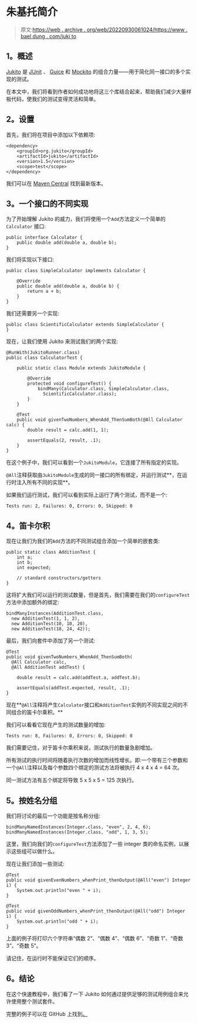 # 朱基托简介

> 原文:[https://web . archive . org/web/20220930061024/https://www . bael dung . com/juki to](https://web.archive.org/web/20220930061024/https://www.baeldung.com/jukito)

## **1。概述**

[Jukito](https://web.archive.org/web/20220626084030/https://github.com/ArcBees/Jukito) 是 [JUnit](https://web.archive.org/web/20220626084030/http://junit.org/junit5/) 、 [Guice](https://web.archive.org/web/20220626084030/https://github.com/google/guice) 和 [Mockito](https://web.archive.org/web/20220626084030/https://github.com/mockito/mockito) 的组合力量——用于简化同一接口的多个实现的测试。

在本文中，我们将看到作者如何成功地将这三个库结合起来，帮助我们减少大量样板代码，使我们的测试变得灵活和简单。

## **2。设置**

首先，我们将在项目中添加以下依赖项:

```
<dependency>
    <groupId>org.jukito</groupId>
    <artifactId>jukito</artifactId>
    <version>1.5</version>
    <scope>test</scope>
</dependency>
```

我们可以在 [Maven Central](https://web.archive.org/web/20220626084030/https://search.maven.org/classic/#search%7Cga%7C1%7Cjukito) 找到最新版本。

## **3。一个接口的不同实现**

为了开始理解 Jukito 的威力，我们将使用一个`Add`方法定义一个简单的`Calculator` 接口:

```
public interface Calculator {
    public double add(double a, double b);
}
```

我们将实现以下接口:

```
public class SimpleCalculator implements Calculator {

    @Override
    public double add(double a, double b) {
        return a + b;
    }
}
```

我们还需要另一个实现:

```
public class ScientificCalculator extends SimpleCalculator {
}
```

现在，让我们使用 Jukito 来测试我们的两个实现:

```
@RunWith(JukitoRunner.class)
public class CalculatorTest {

    public static class Module extends JukitoModule {

        @Override
        protected void configureTest() {
            bindMany(Calculator.class, SimpleCalculator.class, 
              ScientificCalculator.class);
        }
    }

    @Test
    public void givenTwoNumbers_WhenAdd_ThenSumBoth(@All Calculator calc) {
        double result = calc.add(1, 1);

        assertEquals(2, result, .1);
    }
}
```

在这个例子中，我们可以看到一个`JukitoModule`，它连接了所有指定的实现。

`@All`注释获取由`JukitoModule`生成的同一接口的所有绑定，并运行测试**，在运行时注入所有不同的实现**。

如果我们运行测试，我们可以看到实际上运行了两个测试，而不是一个:

```
Tests run: 2, Failures: 0, Errors: 0, Skipped: 0
```

## **4。笛卡尔积**

现在让我们为我们的`Add`方法的不同测试组合添加一个简单的嵌套类:

```
public static class AdditionTest {
    int a;
    int b;
    int expected;

    // standard constructors/getters
}
```

这将扩大我们可以运行的测试数量，但是首先，我们需要在我们的`configureTest`方法中添加额外的绑定:

```
bindManyInstances(AdditionTest.class, 
  new AdditionTest(1, 1, 2), 
  new AdditionTest(10, 10, 20), 
  new AdditionTest(18, 24, 42));
```

最后，我们向套件中添加了另一个测试:

```
@Test
public void givenTwoNumbers_WhenAdd_ThenSumBoth(
  @All Calculator calc, 
  @All AdditionTest addTest) {

    double result = calc.add(addTest.a, addTest.b);

    assertEquals(addTest.expected, result, .1);
}
```

现在**`@All`注释将产生`Calculator`接口和`AdditionTest`实例的不同实现之间的不同组合的笛卡尔乘积。**

我们可以看看它现在产生的测试数量的增加:

```
Tests run: 8, Failures: 0, Errors: 0, Skipped: 0
```

我们需要记住，对于笛卡尔乘积来说，测试执行的数量急剧增加。

所有测试的执行时间将随着执行次数的增加而线性增长。即:一个带有三个参数和一个`@All`注释以及每个参数四个绑定的测试方法将被执行 4 x 4 x 4 = 64 次。

同一测试方法有五个绑定将导致 5 x 5 x 5 = 125 次执行。

## **5。按姓名分组**

我们将讨论的最后一个功能是按名称分组:

```
bindManyNamedInstances(Integer.class, "even", 2, 4, 6);
bindManyNamedInstances(Integer.class, "odd", 1, 3, 5);
```

这里，我们向我们的`configureTest`方法添加了一些 integer 类的命名实例，以展示这些组可以做什么。

现在让我们添加一些测试:

```
@Test
public void givenEvenNumbers_whenPrint_thenOutput(@All("even") Integer i) {
    System.out.println("even " + i);
}

@Test
public void givenOddNumbers_whenPrint_thenOutput(@All("odd") Integer i) {
    System.out.println("odd " + i);
}
```

上面的例子将打印六个字符串“偶数 2”、“偶数 4”、“偶数 6”、“奇数 1”、“奇数 3”、“奇数 5”。

请记住，在运行时不能保证它们的顺序。

## **6。结论**

在这个快速教程中，我们看了一下 Jukito 如何通过提供足够的测试用例组合来允许使用整个测试套件。

完整的例子可以在 GitHub 上找到[。](https://web.archive.org/web/20220626084030/https://github.com/eugenp/tutorials/tree/master/testing-modules/mocks)